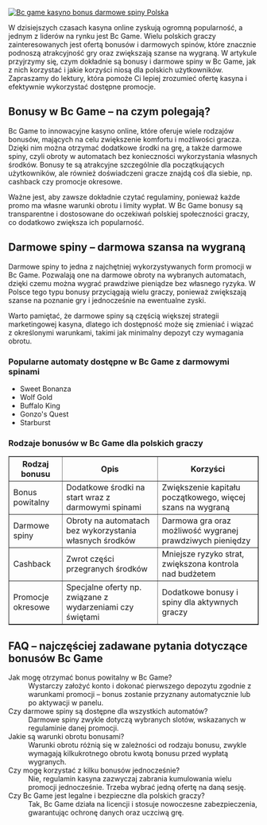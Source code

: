 [![Bc game kasyno bonus darmowe spiny Polska](https://123-caf.pages.dev/gitsignup.png)](https://vrmoo.ru/Bt82HjjY)

<p>W dzisiejszych czasach kasyna online zyskują ogromną popularność, a jednym z liderów na rynku jest Bc Game. Wielu polskich graczy zainteresowanych jest ofertą bonusów i darmowych spinów, które znacznie podnoszą atrakcyjność gry oraz zwiększają szanse na wygraną. W artykule przyjrzymy się, czym dokładnie są bonusy i darmowe spiny w Bc Game, jak z nich korzystać i jakie korzyści niosą dla polskich użytkowników. Zapraszamy do lektury, która pomoże Ci lepiej zrozumieć ofertę kasyna i efektywnie wykorzystać dostępne promocje.</p>  <h2>Bonusy w Bc Game – na czym polegają?</h2> <p>Bc Game to innowacyjne kasyno online, które oferuje wiele rodzajów bonusów, mających na celu zwiększenie komfortu i możliwości gracza. Dzięki nim można otrzymać dodatkowe środki na grę, a także darmowe spiny, czyli obroty w automatach bez konieczności wykorzystania własnych środków. Bonusy te są atrakcyjne szczególnie dla początkujących użytkowników, ale również doświadczeni gracze znajdą coś dla siebie, np. cashback czy promocje okresowe.</p> <p>Ważne jest, aby zawsze dokładnie czytać regulaminy, ponieważ każde promo ma własne warunki obrotu i limity wypłat. W Bc Game bonusy są transparentne i dostosowane do oczekiwań polskiej społeczności graczy, co dodatkowo zwiększa ich popularność.</p>  <h2>Darmowe spiny – darmowa szansa na wygraną</h2> <p>Darmowe spiny to jedna z najchętniej wykorzystywanych form promocji w Bc Game. Pozwalają one na darmowe obroty na wybranych automatach, dzięki czemu można wygrać prawdziwe pieniądze bez własnego ryzyka. W Polsce tego typu bonusy przyciągają wielu graczy, ponieważ zwiększają szanse na poznanie gry i jednocześnie na ewentualne zyski.</p> <p>Warto pamiętać, że darmowe spiny są częścią większej strategii marketingowej kasyna, dlatego ich dostępność może się zmieniać i wiązać z określonymi warunkami, takimi jak minimalny depozyt czy wymagania obrotu.</p>  <h3>Popularne automaty dostępne w Bc Game z darmowymi spinami</h3> <ul>   <li>Sweet Bonanza</li>   <li>Wolf Gold</li>   <li>Buffalo King</li>   <li>Gonzo's Quest</li>   <li>Starburst</li> </ul>  <h3>Rodzaje bonusów w Bc Game dla polskich graczy</h3> <table border="1" cellpadding="5" cellspacing="0">   <thead>     <tr>       <th>Rodzaj bonusu</th>       <th>Opis</th>       <th>Korzyści</th>     </tr>   </thead>   <tbody>     <tr>       <td>Bonus powitalny</td>       <td>Dodatkowe środki na start wraz z darmowymi spinami</td>       <td>Zwiększenie kapitału początkowego, więcej szans na wygraną</td>     </tr>     <tr>       <td>Darmowe spiny</td>       <td>Obroty na automatach bez wykorzystania własnych środków</td>       <td>Darmowa gra oraz możliwość wygranej prawdziwych pieniędzy</td>     </tr>     <tr>       <td>Cashback</td>       <td>Zwrot części przegranych środków</td>       <td>Mniejsze ryzyko strat, zwiększona kontrola nad budżetem</td>     </tr>     <tr>       <td>Promocje okresowe</td>       <td>Specjalne oferty np. związane z wydarzeniami czy świętami</td>       <td>Dodatkowe bonusy i spiny dla aktywnych graczy</td>     </tr>   </tbody> </table>  <h2>FAQ – najczęściej zadawane pytania dotyczące bonusów Bc Game</h2> <dl>   <dt>Jak mogę otrzymać bonus powitalny w Bc Game?</dt>   <dd>Wystarczy założyć konto i dokonać pierwszego depozytu zgodnie z warunkami promocji – bonus zostanie przyznany automatycznie lub po aktywacji w panelu.</dd>      <dt>Czy darmowe spiny są dostępne dla wszystkich automatów?</dt>   <dd>Darmowe spiny zwykle dotyczą wybranych slotów, wskazanych w regulaminie danej promocji.</dd>      <dt>Jakie są warunki obrotu bonusami?</dt>   <dd>Warunki obrotu różnią się w zależności od rodzaju bonusu, zwykle wymagają kilkukrotnego obrotu kwotą bonusu przed wypłatą wygranych.</dd>      <dt>Czy mogę korzystać z kilku bonusów jednocześnie?</dt>   <dd>Nie, regulamin kasyna zazwyczaj zabrania kumulowania wielu promocji jednocześnie. Trzeba wybrać jedną ofertę na daną sesję.</dd>      <dt>Czy Bc Game jest legalne i bezpieczne dla polskich graczy?</dt>   <dd>Tak, Bc Game działa na licencji i stosuje nowoczesne zabezpieczenia, gwarantując ochronę danych oraz uczciwą grę.</dd> </dl>